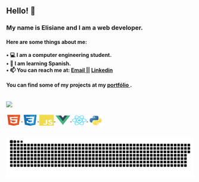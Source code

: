 ### <h2><b>Hello! 👋 </b></h2>

<h3>My name is Elisiane and I am a web developer. </h3>

<h4>Here are some things about me: 
<br>
 <br>
   • 💻 I am a computer engineering student.  <br>
   • 🌱 I am learning Spanish. <br>
   • 📫 You can reach me at: <a href = "mailto:lihmooura@gmail.com"> Email </a> || <a href="https://www.linkedin.com/in/elisiane-moura-80a9031a1/" target="_blank"> Linkedin </a>
<br>
 <br>
 You can find some of my projects at my <a href="https://elisianemoura.com/" target="_blank"> portfólio </a>. </h4>


<br>
 <div>
  <a href="https://github.com/lihmooura">
   
  <img height="250em" src="https://github-readme-stats.vercel.app/api/top-langs/?username=lihmooura&layout=compact&theme=dracula"/>
   <div style="display: inline_block"><br>
     <img align="center" alt="HTML" height="30" width="40" src="https://raw.githubusercontent.com/devicons/devicon/master/icons/html5/html5-original.svg">
  <img align="center" alt="CSS" height="30" width="40" src="https://raw.githubusercontent.com/devicons/devicon/master/icons/css3/css3-original.svg">
   <img align="center" alt="JS" height="30" width="40" src="https://raw.githubusercontent.com/devicons/devicon/master/icons/javascript/javascript-plain.svg">
    <img align="center" alt="VUEJS" height="30" width="40" src="https://raw.githubusercontent.com/devicons/devicon/master/icons/vuejs/vuejs-original.svg">
    <img align="center" alt="REACTJS" height="30" width="40" src="https://raw.githubusercontent.com/devicons/devicon/master/icons/react/react-original.svg">
    <img align="center" alt="PYTHON" height="30" width="40" src="https://raw.githubusercontent.com/devicons/devicon/master/icons/python/python-original.svg">
     
</div>
  
  ##
 
<div> 
 
 
  ![Snake animation](https://github.com/lihmooura/lihmooura/blob/output/github-contribution-grid-snake.svg)
 
</div>

